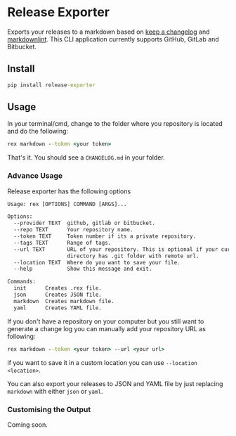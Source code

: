 # Release Exporter

Exports your releases to a markdown based on [keep a changelog](http://keepachangelog.com/en/1.0.0/) and [markdownlint](https://github.com/DavidAnson/markdownlint). This CLI application currently supports GitHub, GitLab and Bitbucket.

## Install

```cmd
pip install release-exporter
```

## Usage

In your terminal/cmd, change to the folder where you repository is located and do the following:

```cmd
rex markdown --token <your token>
```

That's it. You should see a `CHANGELOG.md` in your folder.


### Advance Usage

Release exporter has the following options

```cmd
Usage: rex [OPTIONS] COMMAND [ARGS]...

Options:
  --provider TEXT  github, gitlab or bitbucket.
  --repo TEXT      Your repository name.
  --token TEXT     Token number if its a private repository.
  --tags TEXT      Range of tags.
  --url TEXT       URL of your repository. This is optional if your current
                   directory has .git folder with remote url.
  --location TEXT  Where do you want to save your file.
  --help           Show this message and exit.

Commands:
  init      Creates .rex file.
  json      Creates JSON file.
  markdown  Creates markdown file.
  yaml      Creates YAML file.
```

If you don't have a repository on your computer but you still want to generate a change log you can manually add your repository URL as following:

```cmd
rex markdown --token <your token> --url <your url>
```

if you want to save it in a custom location you can use `--location <location>`.

You can also export your releases to JSON and YAML file by just replacing `markdown` with either `json` or `yaml`.

### Customising the Output

Coming soon.
